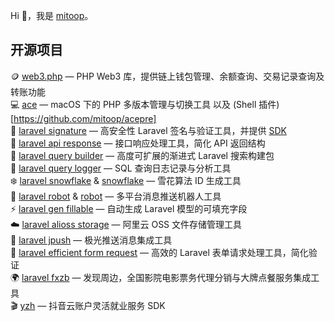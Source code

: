 Hi 👋，我是 [mitoop](https://github.com/mitoop)。

## 开源项目

🪙 [web3.php](https://github.com/mitoop/web3.php) — PHP Web3 库，提供链上钱包管理、余额查询、交易记录查询及转账功能  
💻 [ace](https://github.com/mitoop/ace) — macOS 下的 PHP 多版本管理与切换工具  以及 (Shell 插件)[https://github.com/mitoop/acepre]  
🔐 [laravel signature](https://github.com/mitoop/laravel-signature) — 高安全性 Laravel 签名与验证工具，并提供 [SDK](https://github.com/mitoop/signature-sdk)  
📡 [laravel api response](https://github.com/mitoop/laravel-api-response) — 接口响应处理工具，简化 API 返回结构  
🔎 [laravel query builder](https://github.com/mitoop/laravel-query-builder) — 高度可扩展的渐进式 Laravel 搜索构建包  
📝 [laravel query logger](https://github.com/mitoop/laravel-query-logger) — SQL 查询日志记录与分析工具  
❄️ [laravel snowflake](https://github.com/mitoop/laravel-snowflake) & [snowflake](https://github.com/mitoop/snowflake) — 雪花算法 ID 生成工具  
🤖 [laravel robot](https://github.com/mitoop/laravel-robot) & [robot](https://github.com/mitoop/robot) — 多平台消息推送机器人工具  
⚡ [laravel gen fillable](https://github.com/mitoop/laravel-gen-fillable) — 自动生成 Laravel 模型的可填充字段  
☁️ [laravel alioss storage](https://github.com/mitoop/laravel-alioss-storage) — 阿里云 OSS 文件存储管理工具  
📣 [laravel jpush](https://github.com/mitoop/laravel-jpush) — 极光推送消息集成工具  
📝 [laravel efficient form request](https://github.com/mitoop/laravel-efficient-form-request) — 高效的 Laravel 表单请求处理工具，简化验证  
🌍 [laravel fxzb](https://github.com/mitoop/laravel-fxzb) — 发现周边，全国影院电影票务代理分销与大牌点餐服务集成工具  
🎬 [yzh](https://github.com/mitoop/yzh) — 抖音云账户灵活就业服务 SDK  
